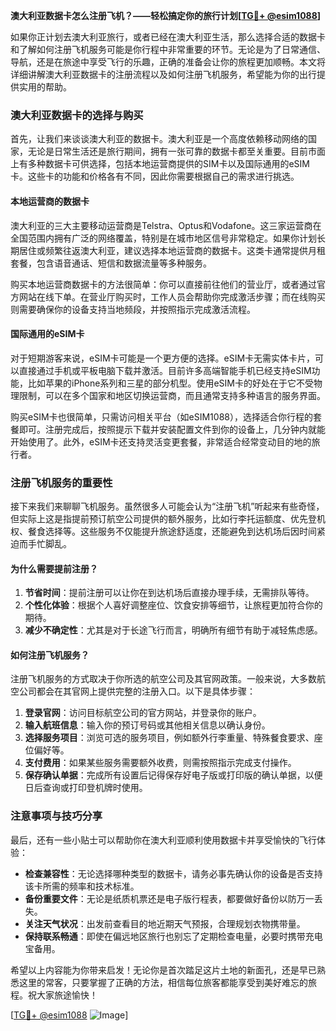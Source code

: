 **澳大利亚数据卡怎么注册飞机？——轻松搞定你的旅行计划[[TG💪+ @esim1088](https://t.me/s/esim1088)]**

如果你正计划去澳大利亚旅行，或者已经在澳大利亚生活，那么选择合适的数据卡和了解如何注册飞机服务可能是你行程中非常重要的环节。无论是为了日常通信、导航，还是在旅途中享受飞行的乐趣，正确的准备会让你的旅程更加顺畅。本文将详细讲解澳大利亚数据卡的注册流程以及如何注册飞机服务，希望能为你的出行提供实用的帮助。

### **澳大利亚数据卡的选择与购买**

首先，让我们来谈谈澳大利亚的数据卡。澳大利亚是一个高度依赖移动网络的国家，无论是日常生活还是旅行期间，拥有一张可靠的数据卡都至关重要。目前市面上有多种数据卡可供选择，包括本地运营商提供的SIM卡以及国际通用的eSIM卡。这些卡的功能和价格各有不同，因此你需要根据自己的需求进行挑选。

#### **本地运营商的数据卡**

澳大利亚的三大主要移动运营商是Telstra、Optus和Vodafone。这三家运营商在全国范围内拥有广泛的网络覆盖，特别是在城市地区信号非常稳定。如果你计划长期居住或频繁往返澳大利亚，建议选择本地运营商的数据卡。这类卡通常提供月租套餐，包含语音通话、短信和数据流量等多种服务。

购买本地运营商数据卡的方法很简单：你可以直接前往他们的营业厅，或者通过官方网站在线下单。在营业厅购买时，工作人员会帮助你完成激活步骤；而在线购买则需要确保你的设备支持当地频段，并按照指示完成激活流程。

#### **国际通用的eSIM卡**

对于短期游客来说，eSIM卡可能是一个更方便的选择。eSIM卡无需实体卡片，可以直接通过手机或平板电脑下载并激活。目前许多高端智能手机已经支持eSIM功能，比如苹果的iPhone系列和三星的部分机型。使用eSIM卡的好处在于它不受物理限制，可以在多个国家和地区切换运营商，而且通常支持多种语言的服务界面。

购买eSIM卡也很简单，只需访问相关平台（如eSIM1088），选择适合你行程的套餐即可。注册完成后，按照提示下载并安装配置文件到你的设备上，几分钟内就能开始使用了。此外，eSIM卡还支持灵活变更套餐，非常适合经常变动目的地的旅行者。

### **注册飞机服务的重要性**

接下来我们来聊聊飞机服务。虽然很多人可能会认为“注册飞机”听起来有些奇怪，但实际上这是指提前预订航空公司提供的额外服务，比如行李托运额度、优先登机权、餐食选择等。这些服务不仅能提升旅途舒适度，还能避免到达机场后因时间紧迫而手忙脚乱。

#### **为什么需要提前注册？**

1. **节省时间**：提前注册可以让你在到达机场后直接办理手续，无需排队等待。
2. **个性化体验**：根据个人喜好调整座位、饮食安排等细节，让旅程更加符合你的期待。
3. **减少不确定性**：尤其是对于长途飞行而言，明确所有细节有助于减轻焦虑感。

#### **如何注册飞机服务？**

注册飞机服务的方式取决于你所选的航空公司及其官网政策。一般来说，大多数航空公司都会在其官网上提供完整的注册入口。以下是具体步骤：

1. **登录官网**：访问目标航空公司的官方网站，并登录你的账户。
2. **输入航班信息**：输入你的预订号码或其他相关信息以确认身份。
3. **选择服务项目**：浏览可选的服务项目，例如额外行李重量、特殊餐食要求、座位偏好等。
4. **支付费用**：如果某些服务需要额外收费，则需按照指示完成支付操作。
5. **保存确认单据**：完成所有设置后记得保存好电子版或打印版的确认单据，以便日后查询或打印登机牌时使用。

### **注意事项与技巧分享**

最后，还有一些小贴士可以帮助你在澳大利亚顺利使用数据卡并享受愉快的飞行体验：

- **检查兼容性**：无论选择哪种类型的数据卡，请务必事先确认你的设备是否支持该卡所需的频率和技术标准。
- **备份重要文件**：无论是纸质机票还是电子版行程表，都要做好备份以防万一丢失。
- **关注天气状况**：出发前查看目的地近期天气预报，合理规划衣物携带量。
- **保持联系畅通**：即使在偏远地区旅行也别忘了定期检查电量，必要时携带充电宝备用。

希望以上内容能为你带来启发！无论你是首次踏足这片土地的新面孔，还是早已熟悉这里的常客，只要掌握了正确的方法，相信每位旅客都能享受到美好难忘的旅程。祝大家旅途愉快！

[[TG💪+ @esim1088](https://t.me/s/esim1088) ![Image](https://i.postimg.cc/4NQfJmqS/Snipaste-2025-05-13-00-14-12.png)]